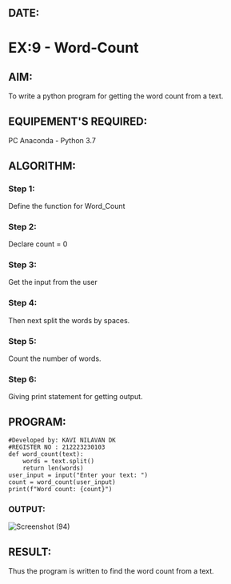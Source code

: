 ## DATE:
# EX:9 - Word-Count
## AIM:
To write a python program for getting the word count from a text.
## EQUIPEMENT'S REQUIRED: 
PC
Anaconda - Python 3.7
## ALGORITHM: 
### Step 1:
Define the function for Word_Count
### Step 2: 
 Declare count = 0
### Step 3: 
Get the input from the user
### Step 4:  
Then next split the words by spaces.
### Step 5: 
Count the number of words.
### Step 6: 
Giving print statement for getting output.
## PROGRAM:
```
#Developed by: KAVI NILAVAN DK
#REGISTER NO : 212223230103
def word_count(text):
    words = text.split()
    return len(words)
user_input = input("Enter your text: ")
count = word_count(user_input)
print(f"Word count: {count}")

```
### OUTPUT:

![Screenshot (94)](https://github.com/user-attachments/assets/e53d7ea1-61f5-4298-ab2c-3d2d0e3cca24)


## RESULT:
Thus the program is written to find the word count from a text.

